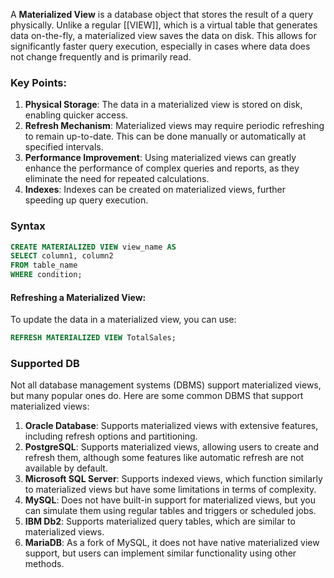 A **Materialized View** is a database object that stores the result of a query physically. Unlike a regular [[VIEW]], which is a virtual table that generates data on-the-fly, a materialized view saves the data on disk. This allows for significantly faster query execution, especially in cases where data does not change frequently and is primarily read.

### Key Points:

1. **Physical Storage**: The data in a materialized view is stored on disk, enabling quicker access.
2. **Refresh Mechanism**: Materialized views may require periodic refreshing to remain up-to-date. This can be done manually or automatically at specified intervals.
3. **Performance Improvement**: Using materialized views can greatly enhance the performance of complex queries and reports, as they eliminate the need for repeated calculations.
4. **Indexes**: Indexes can be created on materialized views, further speeding up query execution.

### Syntax

```sql
CREATE MATERIALIZED VIEW view_name AS
SELECT column1, column2
FROM table_name
WHERE condition;
```

#### Refreshing a Materialized View:

To update the data in a materialized view, you can use:
```sql
REFRESH MATERIALIZED VIEW TotalSales;
```

### Supported DB

Not all database management systems (DBMS) support materialized views, but many popular ones do. Here are some common DBMS that support materialized views:

1. **Oracle Database**: Supports materialized views with extensive features, including refresh options and partitioning.
2. **PostgreSQL**: Supports materialized views, allowing users to create and refresh them, although some features like automatic refresh are not available by default.
3. **Microsoft SQL Server**: Supports indexed views, which function similarly to materialized views but have some limitations in terms of complexity.
4. **MySQL**: Does not have built-in support for materialized views, but you can simulate them using regular tables and triggers or scheduled jobs.
5. **IBM Db2**: Supports materialized query tables, which are similar to materialized views.
6. **MariaDB**: As a fork of MySQL, it does not have native materialized view support, but users can implement similar functionality using other methods.
